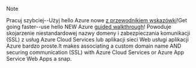 
> [!NOTE]
> <span data-ttu-id="a4c35-101">Pracuj szybciej--Użyj hello Azure nowe [z przewodnikiem wskazówki](http://support.microsoft.com/kb/2990804)!</span><span class="sxs-lookup"><span data-stu-id="a4c35-101">Get going faster--use hello NEW Azure [guided walkthrough](http://support.microsoft.com/kb/2990804)!</span></span>  <span data-ttu-id="a4c35-102">Powoduje skojarzenie niestandardowej nazwy domeny i zabezpieczania komunikacji (SSL) z usług Azure Cloud Services lub aplikacji sieci Web usługi aplikacji Azure bardzo proste.</span><span class="sxs-lookup"><span data-stu-id="a4c35-102">It makes associating a custom domain name AND securing communication (SSL) with Azure Cloud Services or Azure App Service Web Apps a snap.</span></span>
> 
> 

